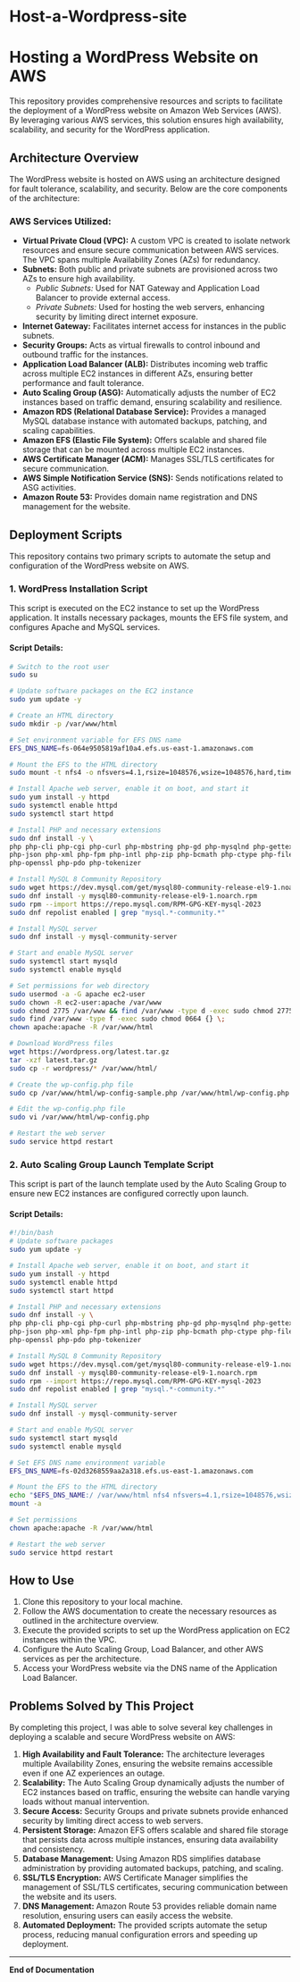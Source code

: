 # Host-a-Wordpress-site
# Hosting a WordPress Website on AWS

This repository provides comprehensive resources and scripts to facilitate the deployment of a WordPress website on Amazon Web Services (AWS). By leveraging various AWS services, this solution ensures high availability, scalability, and security for the WordPress application.

## **Architecture Overview**

The WordPress website is hosted on AWS using an architecture designed for fault tolerance, scalability, and security. Below are the core components of the architecture:

### **AWS Services Utilized:**

- **Virtual Private Cloud (VPC):** A custom VPC is created to isolate network resources and ensure secure communication between AWS services. The VPC spans multiple Availability Zones (AZs) for redundancy.
- **Subnets:** Both public and private subnets are provisioned across two AZs to ensure high availability.
  - *Public Subnets:* Used for NAT Gateway and Application Load Balancer to provide external access.
  - *Private Subnets:* Used for hosting the web servers, enhancing security by limiting direct internet exposure.
- **Internet Gateway:** Facilitates internet access for instances in the public subnets.
- **Security Groups:** Acts as virtual firewalls to control inbound and outbound traffic for the instances.
- **Application Load Balancer (ALB):** Distributes incoming web traffic across multiple EC2 instances in different AZs, ensuring better performance and fault tolerance.
- **Auto Scaling Group (ASG):** Automatically adjusts the number of EC2 instances based on traffic demand, ensuring scalability and resilience.
- **Amazon RDS (Relational Database Service):** Provides a managed MySQL database instance with automated backups, patching, and scaling capabilities.
- **Amazon EFS (Elastic File System):** Offers scalable and shared file storage that can be mounted across multiple EC2 instances.
- **AWS Certificate Manager (ACM):** Manages SSL/TLS certificates for secure communication.
- **AWS Simple Notification Service (SNS):** Sends notifications related to ASG activities.
- **Amazon Route 53:** Provides domain name registration and DNS management for the website.

## **Deployment Scripts**

This repository contains two primary scripts to automate the setup and configuration of the WordPress website on AWS.

### **1. WordPress Installation Script**

This script is executed on the EC2 instance to set up the WordPress application. It installs necessary packages, mounts the EFS file system, and configures Apache and MySQL services.

#### **Script Details:**
```bash
# Switch to the root user
sudo su

# Update software packages on the EC2 instance
sudo yum update -y

# Create an HTML directory
sudo mkdir -p /var/www/html

# Set environment variable for EFS DNS name
EFS_DNS_NAME=fs-064e9505819af10a4.efs.us-east-1.amazonaws.com

# Mount the EFS to the HTML directory
sudo mount -t nfs4 -o nfsvers=4.1,rsize=1048576,wsize=1048576,hard,timeo=600,retrans=2,noresvport "$EFS_DNS_NAME":/ /var/www/html

# Install Apache web server, enable it on boot, and start it
sudo yum install -y httpd
sudo systemctl enable httpd
sudo systemctl start httpd

# Install PHP and necessary extensions
sudo dnf install -y \
php php-cli php-cgi php-curl php-mbstring php-gd php-mysqlnd php-gettext \
php-json php-xml php-fpm php-intl php-zip php-bcmath php-ctype php-fileinfo \
php-openssl php-pdo php-tokenizer

# Install MySQL 8 Community Repository
sudo wget https://dev.mysql.com/get/mysql80-community-release-el9-1.noarch.rpm
sudo dnf install -y mysql80-community-release-el9-1.noarch.rpm
sudo rpm --import https://repo.mysql.com/RPM-GPG-KEY-mysql-2023
sudo dnf repolist enabled | grep "mysql.*-community.*"

# Install MySQL server
sudo dnf install -y mysql-community-server

# Start and enable MySQL server
sudo systemctl start mysqld
sudo systemctl enable mysqld

# Set permissions for web directory
sudo usermod -a -G apache ec2-user
sudo chown -R ec2-user:apache /var/www
sudo chmod 2775 /var/www && find /var/www -type d -exec sudo chmod 2775 {} \;
sudo find /var/www -type f -exec sudo chmod 0664 {} \;
chown apache:apache -R /var/www/html

# Download WordPress files
wget https://wordpress.org/latest.tar.gz
tar -xzf latest.tar.gz
sudo cp -r wordpress/* /var/www/html/

# Create the wp-config.php file
sudo cp /var/www/html/wp-config-sample.php /var/www/html/wp-config.php

# Edit the wp-config.php file
sudo vi /var/www/html/wp-config.php

# Restart the web server
sudo service httpd restart
```

### **2. Auto Scaling Group Launch Template Script**

This script is part of the launch template used by the Auto Scaling Group to ensure new EC2 instances are configured correctly upon launch.

#### **Script Details:**
```bash
#!/bin/bash
# Update software packages
sudo yum update -y

# Install Apache web server, enable it on boot, and start it
sudo yum install -y httpd
sudo systemctl enable httpd
sudo systemctl start httpd

# Install PHP and necessary extensions
sudo dnf install -y \
php php-cli php-cgi php-curl php-mbstring php-gd php-mysqlnd php-gettext \
php-json php-xml php-fpm php-intl php-zip php-bcmath php-ctype php-fileinfo \
php-openssl php-pdo php-tokenizer

# Install MySQL 8 Community Repository
sudo wget https://dev.mysql.com/get/mysql80-community-release-el9-1.noarch.rpm
sudo dnf install -y mysql80-community-release-el9-1.noarch.rpm
sudo rpm --import https://repo.mysql.com/RPM-GPG-KEY-mysql-2023
sudo dnf repolist enabled | grep "mysql.*-community.*"

# Install MySQL server
sudo dnf install -y mysql-community-server

# Start and enable MySQL server
sudo systemctl start mysqld
sudo systemctl enable mysqld

# Set EFS DNS name environment variable
EFS_DNS_NAME=fs-02d3268559aa2a318.efs.us-east-1.amazonaws.com

# Mount the EFS to the HTML directory
echo "$EFS_DNS_NAME:/ /var/www/html nfs4 nfsvers=4.1,rsize=1048576,wsize=1048576,hard,timeo=600,retrans=2 0 0" >> /etc/fstab
mount -a

# Set permissions
chown apache:apache -R /var/www/html

# Restart the web server
sudo service httpd restart
```

## **How to Use**

1. Clone this repository to your local machine.
2. Follow the AWS documentation to create the necessary resources as outlined in the architecture overview.
3. Execute the provided scripts to set up the WordPress application on EC2 instances within the VPC.
4. Configure the Auto Scaling Group, Load Balancer, and other AWS services as per the architecture.
5. Access your WordPress website via the DNS name of the Application Load Balancer.

## **Problems Solved by This Project**

By completing this project, I was able to solve several key challenges in deploying a scalable and secure WordPress website on AWS:

1. **High Availability and Fault Tolerance:** The architecture leverages multiple Availability Zones, ensuring the website remains accessible even if one AZ experiences an outage.
2. **Scalability:** The Auto Scaling Group dynamically adjusts the number of EC2 instances based on traffic, ensuring the website can handle varying loads without manual intervention.
3. **Secure Access:** Security Groups and private subnets provide enhanced security by limiting direct access to web servers.
4. **Persistent Storage:** Amazon EFS offers scalable and shared file storage that persists data across multiple instances, ensuring data availability and consistency.
5. **Database Management:** Using Amazon RDS simplifies database administration by providing automated backups, patching, and scaling.
6. **SSL/TLS Encryption:** AWS Certificate Manager simplifies the management of SSL/TLS certificates, securing communication between the website and its users.
7. **DNS Management:** Amazon Route 53 provides reliable domain name resolution, ensuring users can easily access the website.
8. **Automated Deployment:** The provided scripts automate the setup process, reducing manual configuration errors and speeding up deployment.

---
**End of Documentation**

